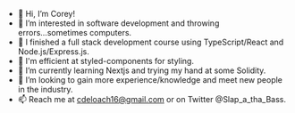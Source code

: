 - 👋 Hi, I’m Corey!
- 👀 I’m interested in software development and throwing errors...sometimes computers.
- 🌱 I finished a full stack development course using TypeScript/React and Node.js/Express.js.
- 🌱 I'm efficient at styled-components for styling.
- 🌱 I’m currently learning Nextjs and trying my hand at some Solidity. 
- 💞️ I’m looking to gain more experience/knowledge and meet new people in the industry.
- 📫 Reach me at cdeloach16@gmail.com or on Twitter @Slap_a_tha_Bass.


